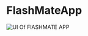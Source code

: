 # FlashMateApp
![UI Of FlASHMATE APP](https://user-images.githubusercontent.com/111949464/236783140-c9c82a5a-9530-4f57-818c-a6849c0af99f.jpg)
